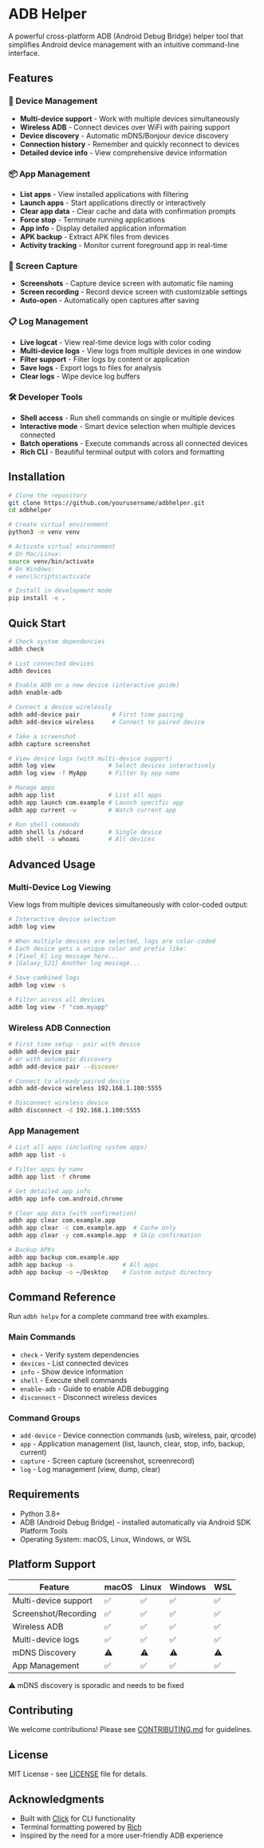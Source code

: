 # ADB Helper

A powerful cross-platform ADB (Android Debug Bridge) helper tool that simplifies Android device management with an intuitive command-line interface.

## Features

### 📱 Device Management
- **Multi-device support** - Work with multiple devices simultaneously
- **Wireless ADB** - Connect devices over WiFi with pairing support
- **Device discovery** - Automatic mDNS/Bonjour device discovery
- **Connection history** - Remember and quickly reconnect to devices
- **Detailed device info** - View comprehensive device information

### 📦 App Management
- **List apps** - View installed applications with filtering
- **Launch apps** - Start applications directly or interactively
- **Clear app data** - Clear cache and data with confirmation prompts
- **Force stop** - Terminate running applications
- **App info** - Display detailed application information
- **APK backup** - Extract APK files from devices
- **Activity tracking** - Monitor current foreground app in real-time

### 📸 Screen Capture
- **Screenshots** - Capture device screen with automatic file naming
- **Screen recording** - Record device screen with customizable settings
- **Auto-open** - Automatically open captures after saving

### 📋 Log Management
- **Live logcat** - View real-time device logs with color coding
- **Multi-device logs** - View logs from multiple devices in one window
- **Filter support** - Filter logs by content or application
- **Save logs** - Export logs to files for analysis
- **Clear logs** - Wipe device log buffers

### 🛠️ Developer Tools
- **Shell access** - Run shell commands on single or multiple devices
- **Interactive mode** - Smart device selection when multiple devices connected
- **Batch operations** - Execute commands across all connected devices
- **Rich CLI** - Beautiful terminal output with colors and formatting

## Installation

```bash
# Clone the repository
git clone https://github.com/yourusername/adbhelper.git
cd adbhelper

# Create virtual environment
python3 -m venv venv

# Activate virtual environment
# On Mac/Linux:
source venv/bin/activate
# On Windows:
# venv\Scripts\activate

# Install in development mode
pip install -e .
```

## Quick Start

```bash
# Check system dependencies
adbh check

# List connected devices
adbh devices

# Enable ADB on a new device (interactive guide)
adbh enable-adb

# Connect a device wirelessly
adbh add-device pair         # First time pairing
adbh add-device wireless     # Connect to paired device

# Take a screenshot
adbh capture screenshot

# View device logs (with multi-device support)
adbh log view               # Select devices interactively
adbh log view -f MyApp      # Filter by app name

# Manage apps
adbh app list               # List all apps
adbh app launch com.example # Launch specific app
adbh app current -w         # Watch current app

# Run shell commands
adbh shell ls /sdcard       # Single device
adbh shell -a whoami        # All devices
```

## Advanced Usage

### Multi-Device Log Viewing

View logs from multiple devices simultaneously with color-coded output:

```bash
# Interactive device selection
adbh log view

# When multiple devices are selected, logs are color-coded
# Each device gets a unique color and prefix like:
# [Pixel_6] Log message here...
# [Galaxy_S21] Another log message...

# Save combined logs
adbh log view -s

# Filter across all devices
adbh log view -f "com.myapp"
```

### Wireless ADB Connection

```bash
# First time setup - pair with device
adbh add-device pair
# or with automatic discovery
adbh add-device pair --discover

# Connect to already paired device
adbh add-device wireless 192.168.1.100:5555

# Disconnect wireless device
adbh disconnect -d 192.168.1.100:5555
```

### App Management

```bash
# List all apps (including system apps)
adbh app list -s

# Filter apps by name
adbh app list -f chrome

# Get detailed app info
adbh app info com.android.chrome

# Clear app data (with confirmation)
adbh app clear com.example.app
adbh app clear -c com.example.app  # Cache only
adbh app clear -y com.example.app  # Skip confirmation

# Backup APKs
adbh app backup com.example.app
adbh app backup -a              # All apps
adbh app backup -o ~/Desktop    # Custom output directory
```

## Command Reference

Run `adbh helpv` for a complete command tree with examples.

### Main Commands
- `check` - Verify system dependencies
- `devices` - List connected devices
- `info` - Show device information
- `shell` - Execute shell commands
- `enable-adb` - Guide to enable ADB debugging
- `disconnect` - Disconnect wireless devices

### Command Groups
- `add-device` - Device connection commands (usb, wireless, pair, qrcode)
- `app` - Application management (list, launch, clear, stop, info, backup, current)
- `capture` - Screen capture (screenshot, screenrecord)
- `log` - Log management (view, dump, clear)

## Requirements

- Python 3.8+
- ADB (Android Debug Bridge) - installed automatically via Android SDK Platform Tools
- Operating System: macOS, Linux, Windows, or WSL

## Platform Support

| Feature | macOS | Linux | Windows | WSL |
|---------|-------|-------|---------|-----|
| Multi-device support | ✅ | ✅ | ✅ | ✅ |
| Screenshot/Recording | ✅ | ✅ | ✅ | ✅ |
| Wireless ADB | ✅ | ✅ | ✅ | ✅ |
| Multi-device logs | ✅ | ✅ | ✅ | ✅ |
| mDNS Discovery | ⚠️ | ⚠️ | ⚠️ | ⚠️ |
| App Management | ✅ | ✅ | ✅ | ✅ |

⚠️ mDNS discovery is sporadic and needs to be fixed

## Contributing

We welcome contributions! Please see [CONTRIBUTING.md](CONTRIBUTING.md) for guidelines.

## License

MIT License - see [LICENSE](LICENSE) file for details.

## Acknowledgments

- Built with [Click](https://click.palletsprojects.com/) for CLI functionality
- Terminal formatting powered by [Rich](https://github.com/Textualize/rich)
- Inspired by the need for a more user-friendly ADB experience